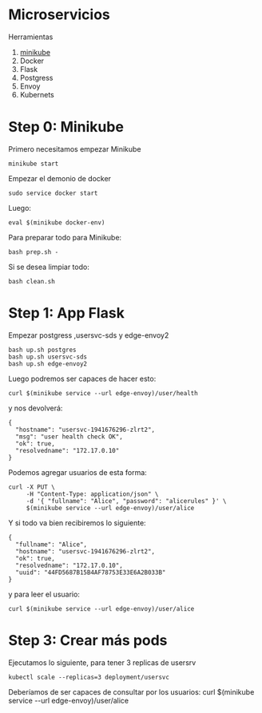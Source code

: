 Microservicios
==================
Herramientas

1. [minikube](https://github.com/kubernetes/minikube)
2. Docker
3. Flask
4. Postgress
5. Envoy
6. Kubernets

Step 0: Minikube
================
Primero necesitamos empezar Minikube

```minikube start```

Empezar el demonio de docker

```sudo service docker start```

Luego:

```eval $(minikube docker-env)```

Para preparar todo para Minikube:

```
bash prep.sh -
```

Si se desea limpiar todo:

```
bash clean.sh
```

Step 1: App Flask
=======================

Empezar postgress ,usersvc-sds y edge-envoy2
```
bash up.sh postgres
bash up.sh usersvc-sds
bash up.sh edge-envoy2
```

Luego podremos ser capaces de hacer esto:

```
curl $(minikube service --url edge-envoy)/user/health
```

y nos devolverá:

```
{
  "hostname": "usersvc-1941676296-zlrt2",
  "msg": "user health check OK",
  "ok": true,
  "resolvedname": "172.17.0.10"
}
```

Podemos agregar usuarios de esta forma:

```
curl -X PUT \
     -H "Content-Type: application/json" \
     -d '{ "fullname": "Alice", "password": "alicerules" }' \
     $(minikube service --url edge-envoy)/user/alice
```

Y si todo va bien recibiremos lo siguiente:

```
{
  "fullname": "Alice",
  "hostname": "usersvc-1941676296-zlrt2",
  "ok": true,
  "resolvedname": "172.17.0.10",
  "uuid": "44FD5687B15B4AF78753E33E6A2B033B"
}
```

y para leer el usuario:

```
curl $(minikube service --url edge-envoy)/user/alice
```

Step 3: Crear más pods
=======================

Ejecutamos lo siguiente, para tener 3 replicas de usersrv

```
kubectl scale --replicas=3 deployment/usersvc
```
Deberíamos de ser capaces de consultar por los usuarios:
curl $(minikube service --url edge-envoy)/user/alice
